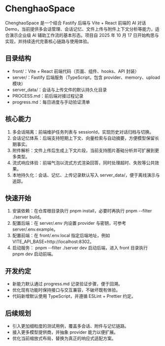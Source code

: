 # ChenghaoSpace

ChenghaoSpace 是一个结合 Fastify 后端与 Vite + React 前端的 AI 对话 Demo，当前提供多会话管理、会话记忆、文件上传与附件上下文分析等能力，适合演示企业级 AI 辅助工作流的基本形态。项目自 2025 年 10 月 17 日开始构思与实现，并持续迭代完善核心链路与使用体验。

## 目录结构

* front/：Vite + React 前端代码（页面、组件、hooks、API 封装）
* server/：Fastify 后端服务（TypeScript，包含 provider、memory、upload 模块）
* server\_data/：会话与上传文件的默认持久化目录
* PROCESS.md：前后端对接过程记录
* progress.md：每日进度与手动验证清单

## 核心能力

1. 多会话隔离：前端维护任务列表与 sessionId，实现历史对话归档与切换。
2. 会话记忆体系：后端支持短期上下文、向量检索与自动摘要，方便模型保留长期事实。
3. 附件解析：文件上传后生成上下文片段，当前支持图片基础分析并可扩展到更多类型。
4. 流式响应体验：前端气泡以流式方式渲染回答，同时处理超时、失败等公共效果。
5. 本地持久化：会话、记忆、上传记录默认写入 server\_data/，便于离线演示与追踪。

## 快速开始

1. 安装依赖：在仓库根目录执行 pnpm install，必要时再执行 pnpm --filter ./server build。
2. 配置后端：在 server/.env 内设置 provider 与密钥，可参考 server/.env.example。
3. 配置前端：在 front/.env.local 指定后端地址，例如 VITE\_API\_BASE=http://localhost:8302。
4. 启动服务： pnpm --filter ./server dev 启动后端，进入 front 目录执行 pnpm dev 启动前端。

## 开发约定

* 新能力默认通过 progress.md 记录验证步骤，便于回溯。
* 优化现有功能时保持接口与交互兼容，不破坏既有体验。
* 代码新增默认使用 TypeScript，并遵循 ESLint + Prettier 约定。

## 后续规划

* 引入更加细粒度的测试用例，覆盖多会话、附件与记忆链路。
* 接入更多模型提供商，并抽象 provider 能力以便扩展。
* 优化当前缩放式布局，替换为真正的响应式适配方案。
